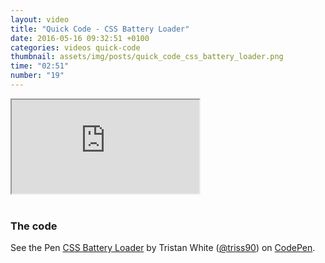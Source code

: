 ```yaml
---
layout: video
title: "Quick Code - CSS Battery Loader"
date: 2016-05-16 09:32:51 +0100
categories: videos quick-code
thumbnail: assets/img/posts/quick_code_css_battery_loader.png
time: "02:51"
number: "19"
---
```


<div class="responsive-video">
   <iframe src="https://www.youtube.com/embed/knsflx3w9Kg"></iframe>
</div>

<br>

### The code

<p data-height="300" data-theme-id="16012" data-slug-hash="oxWRzz" data-default-tab="result" data-user="triss90" data-embed-version="2" class="codepen">See the Pen <a href="http://codepen.io/triss90/pen/oxWRzz/">CSS Battery Loader</a> by Tristan  White (<a href="http://codepen.io/triss90">@triss90</a>) on <a href="http://codepen.io">CodePen</a>.</p>
<script async src="//assets.codepen.io/assets/embed/ei.js"></script>
